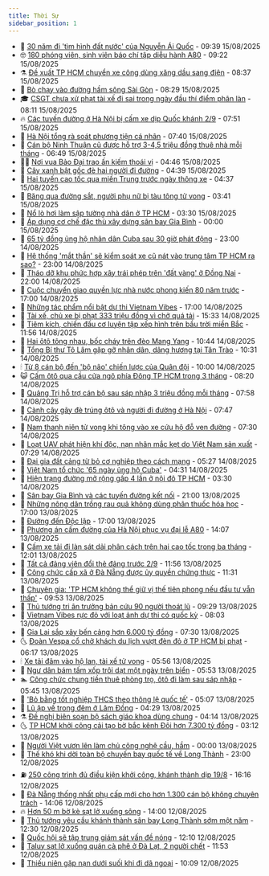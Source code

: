 ```yaml
---
title: Thời Sự
sidebar_position: 1
---
```


<!-- vnexpress-thoi-su:START -->
- 🦒 [30 năm đi &#39;tìm hình đất nước&#39; của Nguyễn Ái Quốc](https://vnexpress.net/30-nam-di-tim-hinh-dat-nuoc-cua-nguyen-ai-quoc-4927272.html) - 09:39 15/08/2025
- 🤓 [180 phóng viên, sinh viên báo chí tập diễu hành A80](https://vnexpress.net/180-phong-vien-sinh-vien-bao-chi-tap-dieu-hanh-a80-4927208.html) - 09:22 15/08/2025
- ⚗️ [Đề xuất TP HCM chuyển xe công dùng xăng dầu sang điện](https://vnexpress.net/de-xuat-tp-hcm-chuyen-xe-cong-dung-xang-dau-sang-dien-4927330.html) - 08:37 15/08/2025
- 🌊 [Bò chạy vào đường hầm sông Sài Gòn](https://vnexpress.net/bo-chay-vao-duong-ham-song-sai-gon-4927326.html) - 08:29 15/08/2025
- 🎓 [CSGT chưa xử phạt tài xế đi sai trong ngày đầu thí điểm phân làn](https://vnexpress.net/csgt-chua-xu-phat-tai-xe-di-sai-trong-ngay-dau-thi-diem-phan-lan-4927257.html) - 08:11 15/08/2025
- 🔥 [Các tuyến đường ở Hà Nội bị cấm xe dịp Quốc khánh 2/9](https://vnexpress.net/cac-tuyen-duong-o-ha-noi-bi-cam-xe-dip-quoc-khanh-2-9-4927290.html) - 07:51 15/08/2025
- 🦏 [Hà Nội tổng rà soát phương tiện cá nhân](https://vnexpress.net/ha-noi-tong-ra-soat-phuong-tien-ca-nhan-4927243.html) - 07:40 15/08/2025
- 👺 [Cán bộ Ninh Thuận cũ được hỗ trợ 3-4,5 triệu đồng thuê nhà mỗi tháng](https://vnexpress.net/can-bo-ninh-thuan-cu-duoc-ho-tro-3-4-5-trieu-dong-thue-nha-moi-thang-4927265.html) - 06:49 15/08/2025
- 🧑‍🏫 [Nơi vua Bảo Đại trao ấn kiếm thoái vị](https://vnexpress.net/noi-vua-bao-dai-trao-an-kiem-thoai-vi-4926107.html) - 04:46 15/08/2025
- 🚦 [Cây xanh bật gốc đè hai người đi đường](https://vnexpress.net/cay-xanh-bat-goc-de-hai-nguoi-di-duong-4927229.html) - 04:39 15/08/2025
- 🎉 [Hai tuyến cao tốc qua miền Trung trước ngày thông xe](https://vnexpress.net/hai-tuyen-cao-toc-qua-mien-trung-truoc-ngay-thong-xe-4927046.html) - 04:37 15/08/2025
- 🦒 [Băng qua đường sắt, người phụ nữ bị tàu tông tử vong](https://vnexpress.net/bang-qua-duong-sat-nguoi-phu-nu-bi-tau-tong-tu-vong-4927162.html) - 03:41 15/08/2025
- 🤗 [Nổ lò hơi làm sập tường nhà dân ở TP HCM](https://vnexpress.net/no-lo-hoi-lam-sap-tuong-nha-dan-o-tp-hcm-4927176.html) - 03:30 15/08/2025
- 💼 [Áp dụng cơ chế đặc thù xây dựng sân bay Gia Bình](https://vnexpress.net/ap-dung-co-che-dac-thu-xay-dung-san-bay-gia-binh-4927047.html) - 00:00 15/08/2025
- 🤩 [65 tỷ đồng ủng hộ nhân dân Cuba sau 30 giờ phát động](https://vnexpress.net/65-ty-dong-ung-ho-nhan-dan-cuba-sau-30-gio-phat-dong-4927058.html) - 23:00 14/08/2025
- 🤡 [Hệ thống &#39;mắt thần&#39; sẽ kiểm soát xe cũ nát vào trung tâm TP HCM ra sao?](https://vnexpress.net/he-thong-mat-than-se-kiem-soat-xe-cu-nat-vao-trung-tam-tp-hcm-ra-sao-4927010.html) - 23:00 14/08/2025
- 💯 [Tháo dỡ khu phức hợp xây trái phép trên &#39;đất vàng&#39; ở Đồng Nai](https://vnexpress.net/thao-do-khu-phuc-hop-xay-trai-phep-tren-dat-vang-o-dong-nai-4926977.html) - 22:00 14/08/2025
- 👺 [Cuộc chuyển giao quyền lực nhà nước phong kiến 80 năm trước](https://vnexpress.net/cuoc-chuyen-giao-quyen-luc-nha-nuoc-phong-kien-80-nam-truoc-4923686.html) - 17:00 14/08/2025
- 🌮 [Những tác phẩm nổi bật dự thi Vietnam Vibes](https://vnexpress.net/nhung-tac-pham-noi-bat-du-thi-vietnam-vibes-4926013.html) - 17:00 14/08/2025
- 🥸 [Tài xế, chủ xe bị phạt 333 triệu đồng vì chở quá tải](https://vnexpress.net/tai-xe-chu-xe-bi-phat-333-trieu-dong-vi-cho-qua-tai-4927026.html) - 15:33 14/08/2025
- 🐻 [Tiêm kích, chiến đấu cơ luyện tập xếp hình trên bầu trời miền Bắc](https://vnexpress.net/tiem-kich-chien-dau-co-luyen-tap-xep-hinh-tren-bau-troi-mien-bac-4926936.html) - 11:56 14/08/2025
- 👀 [Hai ôtô tông nhau, bốc cháy trên đèo Mang Yang](https://vnexpress.net/hai-oto-tong-nhau-boc-chay-tren-deo-mang-yang-4927001.html) - 10:44 14/08/2025
- 🤔 [Tổng Bí thư Tô Lâm gặp gỡ nhân dân, dâng hương tại Tân Trào](https://vnexpress.net/tong-bi-thu-to-lam-gap-go-nhan-dan-dang-huong-tai-tan-trao-4926973.html) - 10:31 14/08/2025
- 🕯 [Từ 8 cán bộ đến &#39;bộ não&#39; chiến lược của Quân đội](https://vnexpress.net/tu-8-can-bo-den-bo-nao-chien-luoc-cua-quan-doi-4926827.html) - 10:00 14/08/2025
- 😺 [Cấm ôtô qua cầu cửa ngõ phía Đông TP HCM trong 3 tháng](https://vnexpress.net/cam-oto-qua-cau-cua-ngo-phia-dong-tp-hcm-trong-3-thang-4926905.html) - 08:20 14/08/2025
- 🦆 [Quảng Trị hỗ trợ cán bộ sau sáp nhập 3 triệu đồng mỗi tháng](https://vnexpress.net/quang-tri-ho-tro-can-bo-sau-sap-nhap-3-trieu-dong-moi-thang-4926817.html) - 07:58 14/08/2025
- 🧰 [Cành cây gãy đè trúng ôtô và người đi đường ở Hà Nội](https://vnexpress.net/canh-cay-gay-de-trung-oto-va-nguoi-di-duong-o-ha-noi-4926874.html) - 07:47 14/08/2025
- 🦍 [Nam thanh niên tử vong khi tông vào xe cứu hộ đỗ ven đường](https://vnexpress.net/nam-thanh-nien-tu-vong-khi-tong-vao-xe-cuu-ho-do-ven-duong-4926829.html) - 07:30 14/08/2025
- 🧰 [Loạt UAV phát hiện khí độc, nạn nhân mắc kẹt do Việt Nam sản xuất](https://vnexpress.net/loat-uav-phat-hien-khi-doc-nan-nhan-mac-ket-do-viet-nam-san-xuat-4926853.html) - 07:29 14/08/2025
- 💃 [Đại gia đất cảng từ bỏ cơ nghiệp theo cách mạng](https://vnexpress.net/dai-gia-dat-cang-tu-bo-co-nghiep-theo-cach-mang-4923656.html) - 05:27 14/08/2025
- 🧰 [Việt Nam tổ chức &#39;65 ngày ủng hộ Cuba&#39;](https://vnexpress.net/viet-nam-to-chuc-65-ngay-ung-ho-cuba-4926735.html) - 04:31 14/08/2025
- 🚀 [Hiện trạng đường mở rộng gấp 4 lần ở nội đô TP HCM](https://vnexpress.net/hien-trang-duong-mo-rong-gap-4-lan-o-noi-do-tp-hcm-4926290.html) - 03:30 14/08/2025
- 🎊 [Sân bay Gia Bình và các tuyến đường kết nối](https://vnexpress.net/san-bay-gia-binh-va-cac-tuyen-duong-ket-noi-4926532.html) - 21:00 13/08/2025
- 🤭 [Những nông dân trồng rau quả không dùng phân thuốc hóa học](https://vnexpress.net/nhung-nong-dan-trong-rau-qua-khong-dung-phan-thuoc-hoa-hoc-4924977.html) - 17:00 13/08/2025
- 🤗 [Đường đến Độc lập](https://vnexpress.net/duong-den-doc-lap-4923597.html) - 17:00 13/08/2025
- 🌈 [Phương án cấm đường của Hà Nội phục vụ đại lễ A80](https://vnexpress.net/phuong-an-cam-duong-phuc-vu-dai-le-80-nam-quoc-khanh-4926572.html) - 14:07 13/08/2025
- 🦣 [Cấm xe tải đi làn sát dải phân cách trên hai cao tốc trong ba tháng](https://vnexpress.net/cam-xe-tai-di-lan-sat-dai-phan-cach-tren-hai-cao-toc-trong-ba-thang-4926540.html) - 12:01 13/08/2025
- 🎡 [Tất cả đảng viên đổi thẻ đảng trước 2/9](https://vnexpress.net/tat-ca-dang-vien-doi-the-dang-truoc-2-9-4926542.html) - 11:56 13/08/2025
- 🦏 [Công chức cấp xã ở Đà Nẵng được ủy quyền chứng thực](https://vnexpress.net/cong-chuc-cap-xa-o-da-nang-duoc-uy-quyen-chung-thuc-4926491.html) - 11:31 13/08/2025
- 🎊 [Chuyên gia: &#39;TP HCM không thể giữ vị thế tiên phong nếu đầu tư vẫn thấp&#39;](https://vnexpress.net/chuyen-gia-tp-hcm-khong-the-giu-vi-the-tien-phong-neu-dau-tu-van-thap-4926499.html) - 09:53 13/08/2025
- 🫶 [Thủ tướng tri ân trưởng bản cứu 90 người thoát lũ](https://vnexpress.net/thu-tuong-tri-an-truong-ban-cuu-90-nguoi-thoat-lu-4926456.html) - 09:29 13/08/2025
- 🤔 [Vietnam Vibes rực đỏ với loạt ảnh dự thi có quốc kỳ](https://vnexpress.net/vietnam-vibes-ruc-do-voi-loat-anh-du-thi-co-quoc-ky-4926415.html) - 08:03 13/08/2025
- 🤠 [Gia Lai sắp xây bến cảng hơn 6.000 tỷ đồng](https://vnexpress.net/gia-lai-sap-xay-ben-cang-hon-6-000-ty-dong-4926395.html) - 07:30 13/08/2025
- 🌜 [Đoàn Vespa cổ chở khách du lịch vượt đèn đỏ ở TP HCM bị phạt](https://vnexpress.net/doan-vespa-co-cho-khach-du-lich-vuot-den-do-o-tp-hcm-bi-phat-4926354.html) - 06:17 13/08/2025
- 🕯 [Xe tải đâm vào hộ lan, tài xế tử vong](https://vnexpress.net/xe-tai-dam-vao-ho-lan-tai-xe-tu-vong-4926301.html) - 05:56 13/08/2025
- 🤔 [Ngư dân bám tấm xốp trôi dạt một ngày trên biển](https://vnexpress.net/ngu-dan-bam-tam-xop-troi-dat-mot-ngay-tren-bien-4926334.html) - 05:53 13/08/2025
- 🏊 [Công chức chung tiền thuê phòng trọ, ôtô đi làm sau sáp nhập](https://vnexpress.net/cong-chuc-chung-tien-thue-phong-tro-oto-di-lam-sau-sap-nhap-4925860.html) - 05:45 13/08/2025
- 🌮 [&#39;Bỏ bằng tốt nghiệp THCS theo thông lệ quốc tế&#39;](https://vnexpress.net/bo-bang-tot-nghiep-thcs-theo-thong-le-quoc-te-4926325.html) - 05:07 13/08/2025
- 🫣 [Lũ ập về trong đêm ở Lâm Đồng](https://vnexpress.net/lu-ap-ve-trong-dem-o-lam-dong-4926308.html) - 04:29 13/08/2025
- ⚗️ [Đề nghị biên soạn bộ sách giáo khoa dùng chung](https://vnexpress.net/de-nghi-bien-soan-bo-sach-giao-khoa-dung-chung-4926227.html) - 04:14 13/08/2025
- 🌜 [TP HCM khởi công cải tạo bờ bắc kênh Đôi hơn 7.300 tỷ đồng](https://vnexpress.net/tp-hcm-khoi-cong-cai-tao-bo-bac-kenh-doi-hon-7-300-ty-dong-4926236.html) - 03:12 13/08/2025
- 🌁 [Người Việt vươn lên làm chủ công nghệ cầu, hầm](https://vnexpress.net/nguoi-viet-vuon-len-lam-chu-cong-nghe-cau-ham-4920159.html) - 00:00 13/08/2025
- 🐲 [Thế khó khi dời toàn bộ chuyến bay quốc tế về Long Thành](https://vnexpress.net/the-kho-khi-doi-toan-bo-chuyen-bay-quoc-te-ve-long-thanh-4926083.html) - 23:00 12/08/2025
- ⛽️ [250 công trình đủ điều kiện khởi công, khánh thành dịp 19/8](https://vnexpress.net/250-cong-trinh-du-dieu-kien-khoi-cong-khanh-thanh-dip-19-8-4926095.html) - 16:16 12/08/2025
- 🗽 [Đà Nẵng thống nhất phụ cấp mới cho hơn 1.300 cán bộ không chuyên trách](https://vnexpress.net/da-nang-thong-nhat-phu-cap-moi-cho-hon-1-300-can-bo-khong-chuyen-trach-4926045.html) - 14:06 12/08/2025
- 🔥 [Hơn 50 m bờ kè sạt lở xuống sông](https://vnexpress.net/hon-50-m-bo-ke-sat-lo-xuong-song-4926065.html) - 14:00 12/08/2025
- 💯 [Thủ tướng yêu cầu khánh thành sân bay Long Thành sớm một năm](https://vnexpress.net/thu-tuong-yeu-cau-khanh-thanh-san-bay-long-thanh-som-mot-nam-4926047.html) - 12:30 12/08/2025
- 🦆 [Quốc hội sẽ tập trung giám sát vấn đề nóng](https://vnexpress.net/quoc-hoi-se-tap-trung-giam-sat-van-de-nong-4926043.html) - 12:10 12/08/2025
- 🫣 [Taluy sạt lở xuống quán cà phê ở Đà Lạt, 2 người chết](https://vnexpress.net/taluy-sat-lo-xuong-quan-ca-phe-o-da-lat-2-nguoi-chet-4926064.html) - 11:53 12/08/2025
- 🤡 [Thiếu niên gặp nạn dưới suối khi đi dã ngoại](https://vnexpress.net/thieu-nien-gap-nan-duoi-suoi-khi-di-da-ngoai-4926019.html) - 10:09 12/08/2025<!-- vnexpress-thoi-su:END -->